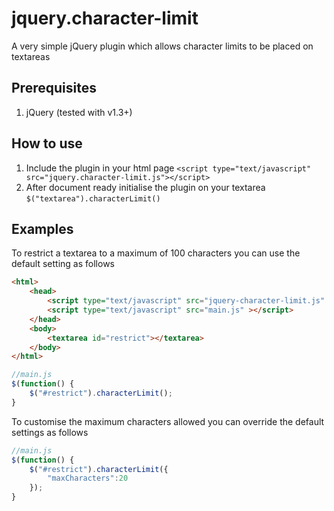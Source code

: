 # jquery.character-limit
A very simple jQuery plugin which allows character limits to be placed on textareas

## Prerequisites
1. jQuery (tested with v1.3+)

## How to use
1. Include the plugin in your html page `<script type="text/javascript" src="jquery.character-limit.js"></script>`  
2. After document ready initialise the plugin on your textarea `$("textarea").characterLimit()`

## Examples
To restrict a textarea to a maximum of 100 characters you can use the default setting as follows
```html
<html>
    <head>
        <script type="text/javascript" src="jquery-character-limit.js" ></script>
        <script type="text/javascript" src="main.js" ></script>
    </head>
    <body>
        <textarea id="restrict"></textarea>
    </body>
</html>
```
```javascript
//main.js
$(function() {
    $("#restrict").characterLimit();
}
```

To customise the maximum characters allowed you can override the default settings as follows
```javascript
//main.js
$(function() {
    $("#restrict").characterLimit({
        "maxCharacters":20
    });
}
```
